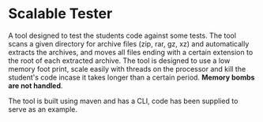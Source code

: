 # Scalable Tester

A tool designed to test the students code against some tests. The tool scans a given directory for archive files (zip, rar, gz, xz) and automatically extracts the archives, and moves all files ending with a certain extension to the root of each extracted archive. The tool is designed to use a low memory foot print, scale easily with threads on the processor and kill the student's code incase it takes longer than a certain period. **Memory bombs are not handled**.

The tool is built using maven and has a CLI, code has been supplied to serve as an example.
